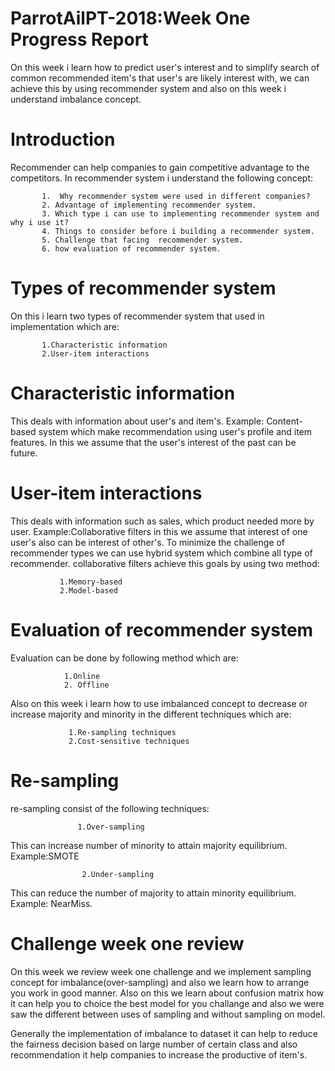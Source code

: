 #                                ParrotAilPT-2018:Week One Progress Report

  On this week i learn how to predict user's interest and to simplify search of common recommended item's that user's are likely interest with, we can achieve this by using recommender system and also on this week i understand imbalance concept.
                        
 #                              Introduction 
  Recommender can help companies to gain competitive advantage to the competitors. In recommender system i understand the following concept:
  
           1.  Why recommender system were used in different companies?
           2. Advantage of implementing recommender system.
           3. Which type i can use to implementing recommender system and why i use it?
           4. Things to consider before i building a recommender system.
           5. Challenge that facing  recommender system.
           6. how evaluation of recommender system.
  
 #                             Types of recommender system
							  
On this i learn two types of recommender system that used in implementation which are:
          
           1.Characteristic information
           2.User-item interactions 

 #                            Characteristic information
This deals with information about user's and item's.
Example: Content-based system which make recommendation using user's profile and item features.
In this we assume that the user's interest of the past can be future.

 #                           User-item interactions
 This deals with information such as sales, which product needed more by user.
 Example:Collaborative filters in this we assume that interest of one user's also can be interest of other's.
 To minimize the challenge of recommender types we can use hybrid system which combine all type of recommender.
collaborative filters achieve this goals by using two method:

               1.Memory-based
               2.Model-based
                
  #                        Evaluation of recommender system
  Evaluation can  be done by following method which are: 
  
                1.Online
                2. Offline

Also on this week i learn how to use imbalanced concept to decrease or increase majority and minority in the different techniques which are:

                 1.Re-sampling techniques                     
                 2.Cost-sensitive techniques

 #                      Re-sampling
re-sampling consist of the following techniques:

                   1.Over-sampling
This can increase number of minority to attain majority equilibrium.
Example:SMOTE                

                    2.Under-sampling
This can reduce the number of majority to attain minority equilibrium.
Example: NearMiss.

#                       Challenge week one review
On this week we review week one challenge and we implement sampling concept for imbalance(over-sampling) and also we learn how to arrange you work in good manner.
Also on this we learn about confusion matrix how it can help you to choice the best model for you challange and also we were saw the different between uses of sampling and without sampling on model.

Generally the implementation of imbalance to dataset it can help to reduce the fairness decision  based on large number of certain class and also recommendation it help companies to increase the productive of item's.
